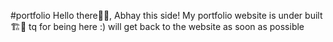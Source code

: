 #portfolio
Hello there👋👋, Abhay this side! My portfolio website is under built 🏗️🚧 tq for being here :) 
will get back to the website as soon as possible
